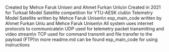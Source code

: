 Created by Mehce Faruk Unisen and Ahmet Furkan Unlu\n
Created in 2021 for Turksat Model Satellite competition for YTU-AESK club\n
Telemetry Model Satellite written by Mehce Faruk Unisen\n
esp_main_code written by Ahmet Furkan Unlu and Mehce Faruk Unisen\n
All system uses internet protocols to communicate\n
UDP used for telemetry packet transmitting and video stream\n
TCP used for command transmit and file transfer to the payload (FTP)\n
more readme.md can be found esp_main_code for using instructions
